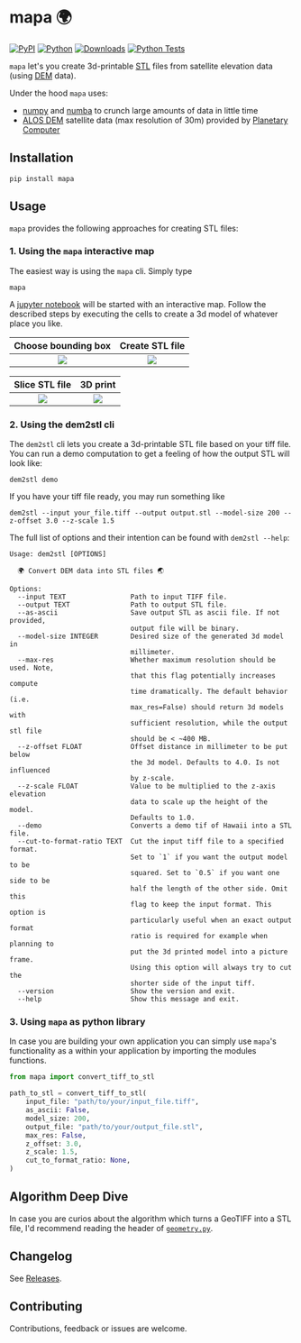 # mapa 🌍

[![PyPI](https://badge.fury.io/py/mapa.svg)](https://badge.fury.io/py/mapa)
[![Python](https://img.shields.io/pypi/pyversions/mapa.svg?style=plastic)](https://badge.fury.io/py/mapa)
[![Downloads](https://pepy.tech/badge/mapa/month)](https://pepy.tech/project/mapa)
[![Python Tests](https://github.com/fgebhart/mapa/actions/workflows/test.yml/badge.svg)](https://github.com/fgebhart/mapa/actions/workflows/test.yml)

`mapa` let's you create 3d-printable [STL](https://en.wikipedia.org/wiki/STL_(file_format)) files from satellite
elevation data (using [DEM](https://en.wikipedia.org/wiki/Digital_elevation_model) data).

Under the hood `mapa` uses:
* [numpy](https://numpy.org/) and [numba](https://numba.pydata.org/) to crunch large amounts of data in little time
* [ALOS DEM](https://planetarycomputer.microsoft.com/dataset/alos-dem) satellite data (max resolution of 30m) provided by
  [Planetary Computer](https://planetarycomputer.microsoft.com/)


## Installation
```
pip install mapa
```

## Usage
`mapa` provides the following approaches for creating STL files:

### 1. Using the `mapa` interactive map
The easiest way is using the `mapa` cli. Simply type
```
mapa
```
A [jupyter notebook](https://jupyter.org/) will be started with an interactive map. Follow the described steps by
executing the cells to create a 3d model of whatever place you like.

 Choose bounding box    | Create STL file
:-------------------------:|:-------------------------:
![](https://i.imgur.com/76hcx9N.jpg)  |  ![](https://i.imgur.com/llvxlrk.png)

 Slice STL file         | 3D print
:-------------------------:|:-------------------------:
![](https://i.imgur.com/AKSRHbK.jpg)  |  ![](https://i.imgur.com/WQn9nwY.png)

### 2. Using the dem2stl cli
The `dem2stl` cli lets you create a 3d-printable STL file based on your tiff file. You can run a demo computation to get
a feeling of how the output STL will look like:
```
dem2stl demo
```
If you have your tiff file ready, you may run something like
```
dem2stl --input your_file.tiff --output output.stl --model-size 200 --z-offset 3.0 --z-scale 1.5
```
The full list of options and their intention can be found with `dem2stl --help`:
```
Usage: dem2stl [OPTIONS]

  🌍 Convert DEM data into STL files 🌏

Options:
  --input TEXT                Path to input TIFF file.
  --output TEXT               Path to output STL file.
  --as-ascii                  Save output STL as ascii file. If not provided,
                              output file will be binary.
  --model-size INTEGER        Desired size of the generated 3d model in
                              millimeter.
  --max-res                   Whether maximum resolution should be used. Note,
                              that this flag potentially increases compute
                              time dramatically. The default behavior (i.e.
                              max_res=False) should return 3d models with
                              sufficient resolution, while the output stl file
                              should be < ~400 MB.
  --z-offset FLOAT            Offset distance in millimeter to be put below
                              the 3d model. Defaults to 4.0. Is not influenced
                              by z-scale.
  --z-scale FLOAT             Value to be multiplied to the z-axis elevation
                              data to scale up the height of the model.
                              Defaults to 1.0.
  --demo                      Converts a demo tif of Hawaii into a STL file.
  --cut-to-format-ratio TEXT  Cut the input tiff file to a specified format.
                              Set to `1` if you want the output model to be
                              squared. Set to `0.5` if you want one side to be
                              half the length of the other side. Omit this
                              flag to keep the input format. This option is
                              particularly useful when an exact output format
                              ratio is required for example when planning to
                              put the 3d printed model into a picture frame.
                              Using this option will always try to cut the
                              shorter side of the input tiff.
  --version                   Show the version and exit.
  --help                      Show this message and exit.
```

### 3. Using `mapa` as python library
In case you are building your own application you can simply use `mapa`'s functionality as a within your application by importing the modules functions.
```python
from mapa import convert_tiff_to_stl

path_to_stl = convert_tiff_to_stl(
    input_file: "path/to/your/input_file.tiff",
    as_ascii: False,
    model_size: 200,
    output_file: "path/to/your/output_file.stl",
    max_res: False,
    z_offset: 3.0,
    z_scale: 1.5,
    cut_to_format_ratio: None,
)
```


## Algorithm Deep Dive

In case you are curios about the algorithm which turns a GeoTIFF into a STL file, I'd recommend reading the header of
[`geometry.py`](https://github.com/fgebhart/mapa/blob/main/mapa/geometry.py).


## Changelog

See [Releases](https://github.com/fgebhart/mapa/releases).


## Contributing

Contributions, feedback or issues are welcome.
